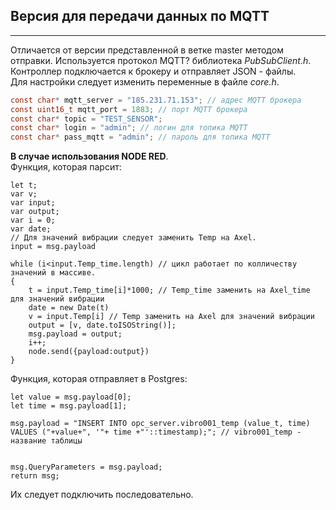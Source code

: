 ## Версия для передачи данных по MQTT
---
Отличается от версии представленной в ветке master методом отправки. Используется протокол MQTT? библиотека *PubSubClient.h*.   
Контроллер подключается к брокеру и отправляет JSON - файлы.   
Для настройки следует изменить переменные в файле *core.h*.
~~~ C 
const char* mqtt_server = "185.231.71.153"; // адрес MQTT брокера
const uint16_t mqtt_port = 1883; // порт MQTT брокера
const char* topic = "TEST_SENSOR";
const char* login = "admin"; // логин для топика MQTT
const char* pass_mqtt = "admin"; // пароль для топика MQTT
~~~

**В случае использования NODE RED**.   
Функция, которая парсит:
~~~ JS
let t;
var v;
var input;
var output;
var i = 0;
var date;
// Для значений вибрации следует заменить Тemp на Axel.
input = msg.payload

while (i<input.Temp_time.length) // цикл работает по колличеству значений в массиве. 
{
    t = input.Temp_time[i]*1000; // Temp_time заменить на Axel_time для значений вибрации
    date = new Date(t)
    v = input.Temp[i] // Temp заменить на Axel для значений вибрации
    output = [v, date.toISOString()];
    msg.payload = output;
    i++;
    node.send({payload:output})
}
~~~
Функция, которая отправляет в Postgres:
~~~ JS
let value = msg.payload[0];
let time = msg.payload[1];

msg.payload = "INSERT INTO opc_server.vibro001_temp (value_t, time) VALUES ("+value+", '"+ time +"'::timestamp);"; // vibro001_temp - название таблицы


msg.QueryParameters = msg.payload;
return msg;
~~~
Их следует подключить последовательно.